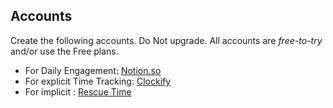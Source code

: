 ## Accounts
Create the following accounts. Do Not upgrade. All accounts are *free-to-try* and/or use the Free plans. 

* For Daily Engagement: [Notion.so](https://www.notion.so)
* For explicit Time Tracking: [Clockify](https://clockify.me/)
* For implicit : [Rescue Time](https://www.rescuetime.com)
